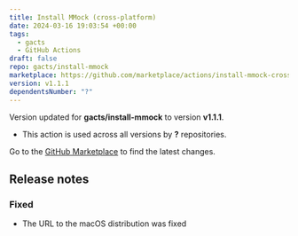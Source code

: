 ```yaml
---
title: Install MMock (cross-platform)
date: 2024-03-16 19:03:54 +00:00
tags:
  - gacts
  - GitHub Actions
draft: false
repo: gacts/install-mmock
marketplace: https://github.com/marketplace/actions/install-mmock-cross-platform
version: v1.1.1
dependentsNumber: "?"
---
```



Version updated for **gacts/install-mmock** to version **v1.1.1**.
- This action is used across all versions by **?** repositories.

Go to the [GitHub Marketplace](https://github.com/marketplace/actions/install-mmock-cross-platform) to find the latest changes.

## Release notes

### Fixed

- The URL to the macOS distribution was fixed

